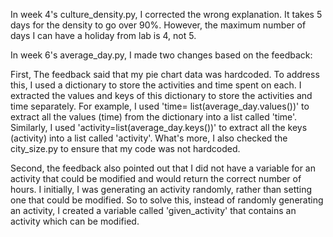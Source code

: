 In week 4's culture_density.py, I corrected the wrong explanation. It takes 5 days for the density to go over 90%. However, the maximum number of days I can have a holiday from lab is 4, not 5. 

In week 6's average_day.py, I made two changes based on the feedback:

First, The feedback said that my pie chart data was hardcoded. To address this, I used a dictionary to store the activities and time spent on each. I extracted the values and keys of this dictionary to store the activities and time separately. For example, I used 'time= list(average_day.values())' to extract all the values (time) from the dictionary into a list called 'time'. Similarly, I used 'activity=list(average_day.keys())' to extract all the keys (activity) into a list called 'activity'. What's more, I also checked the city_size.py to ensure that my code was not hardcoded.

Second, the feedback also pointed out that I did not have a variable for an activity that could be modified and would return the correct number of hours. I initially, I was generating an activity randomly, rather than setting one that could be modified. So to solve this, instead of randomly generating an activity, I created a variable called 'given_activity' that contains an activity which can be modified.